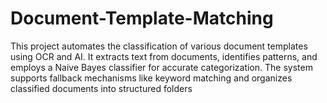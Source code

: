 # Document-Template-Matching
This project automates the classification of various document templates using OCR and AI. It extracts text from documents, identifies patterns, and employs a Naive Bayes classifier for accurate categorization. The system supports fallback mechanisms like keyword matching and organizes classified documents into structured folders
